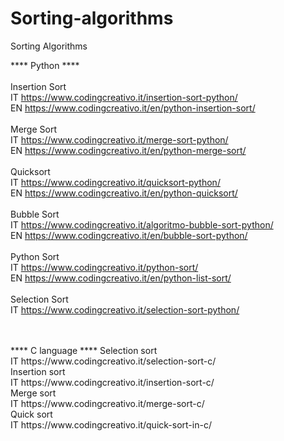 # Sorting-algorithms
Sorting Algorithms

**** Python ****
<br>
<br>Insertion Sort
<br>IT
https://www.codingcreativo.it/insertion-sort-python/
<br> EN
https://www.codingcreativo.it/en/python-insertion-sort/
<br>
<br>
Merge Sort
<br>IT
https://www.codingcreativo.it/merge-sort-python/
<br>EN
https://www.codingcreativo.it/en/python-merge-sort/
<br>
<br>
Quicksort
<br>IT https://www.codingcreativo.it/quicksort-python/
<br>EN
https://www.codingcreativo.it/en/python-quicksort/
<br>
<br>
Bubble Sort
<br>IT https://www.codingcreativo.it/algoritmo-bubble-sort-python/
<br>EN https://www.codingcreativo.it/en/bubble-sort-python/
<br>
<br>
Python Sort
<br>IT https://www.codingcreativo.it/python-sort/
<br>EN https://www.codingcreativo.it/en/python-list-sort/
<br>
<br>
Selection Sort
<br>IT
https://www.codingcreativo.it/selection-sort-python/

<br>
<br>
**** C language ****
Selection sort
<br>IT https://www.codingcreativo.it/selection-sort-c/
<br>
Insertion sort
<br>IT https://www.codingcreativo.it/insertion-sort-c/
<br>Merge sort
<br>IT https://www.codingcreativo.it/merge-sort-c/
<br>Quick sort
<br>IT https://www.codingcreativo.it/quick-sort-in-c/
